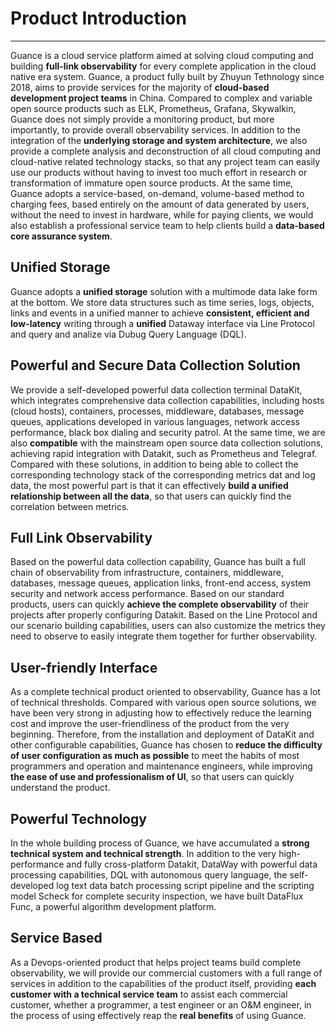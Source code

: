 # Product Introduction
---

Guance is a cloud service platform aimed at solving cloud computing and building **full-link observability** for every complete application in the cloud native era system. Guance, a product fully built by Zhuyun Tethnology since 2018, aims to provide services for the majority of **cloud-based development project teams** in China. Compared to complex and variable open source products such as ELK, Prometheus, Grafana, Skywalkin, Guance does not simply provide a monitoring product, but more importantly, to provide overall observability services. In addition to the integration of the **underlying storage and system architecture**, we also provide a complete analysis and deconstruction of all cloud computing and cloud-native related technology stacks, so that any project team can easily use our products without having to invest too much effort in research or transformation of immature open source products. At the same time, Guance adopts a service-based, on-demand, volume-based method to charging fees, based entirely on the amount of data generated by users, without the need to invest in hardware, while for paying clients, we would also establish a professional service team to help clients build a **data-based core assurance system**.
## Unified Storage
Guance adopts a **unified storage** solution with a multimode data lake form at the bottom. We store data structures such as time series, logs, objects, links and events in a unified manner to achieve **consistent, efficient and low-latency** writing through a **unified** Dataway interface via Line Protocol and query and analize via Dubug Query Language (DQL).
## Powerful and Secure Data Collection Solution
We provide a self-developed powerful data collection terminal DataKit, which integrates comprehensive data collection capabilities, including hosts (cloud hosts), containers, processes, middleware, databases, message queues, applications developed in various languages, network access performance, black box dialing and security patrol. At the same time, we are also **compatible** with the mainstream open source data collection solutions, achieving rapid integration with Datakit, such as Prometheus and Telegraf. Compared with these solutions, in addition to being able to collect the corresponding technology stack of the corresponding metrics dat and log data, the most powerful part is that it can effectively **build a unified relationship between all the data**, so that users can quickly find the correlation between metrics.
## Full Link Observability
Based on the powerful data collection capability, Guance has built a full chain of observability from infrastructure, containers, middleware, databases, message queues, application links, front-end access, system security and network access performance. Based on our standard products, users can quickly **achieve the complete observability** of their projects after properly configuring Datakit. Based on the Line Protocol and our scenario building capabilities, users can also customize the metrics they need to observe to easily integrate them together for further observability.
## User-friendly Interface
As a complete technical product oriented to observability, Guance has a lot of technical thresholds. Compared with various open source solutions, we have been very strong in adjusting how to effectively reduce the learning cost and improve the user-friendliness of the product from the very beginning. Therefore, from the installation and deployment of DataKit and other configurable capabilities, Guance has chosen to **reduce the difficulty of user configuration as much as possible** to meet the habits of most programmers and operation and maintenance engineers, while improving **the ease of use and professionalism of UI**, so that users can quickly understand the product.
## Powerful Technology
In the whole building process of Guance, we have accumulated a **strong technical system and technical strength**. In addition to the very high-performance and fully cross-platform Datakit, DataWay with powerful data processing capabilities, DQL with autonomous query language, the self-developed log text data batch processing script pipeline and the scripting model Scheck for complete security inspection, we have built DataFlux Func, a powerful algorithm development platform.
## Service Based
As a Devops-oriented product that helps project teams build complete observability, we will provide our commercial customers with a full range of services in addition to the capabilities of the product itself, providing **each customer with a technical service team** to assist each commercial customer, whether a programmer, a test engineer or an O&M engineer, in the process of using effectively reap the **real benefits** of using Guance.
